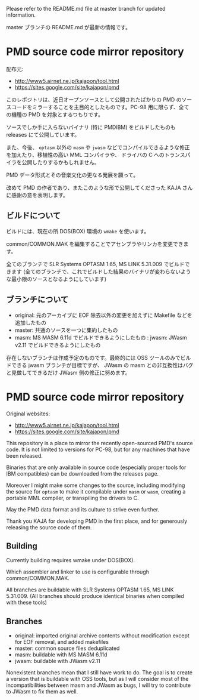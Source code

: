 Please refer to the README.md file at master branch for updated information.

master ブランチの README.md が最新の情報です。

# PMD source code mirror repository

配布元:
* http://www5.airnet.ne.jp/kajapon/tool.html
* https://sites.google.com/site/kajapon/pmd

このレポジトリは、近日オープンソースとして公開されたばかりの PMD のソースコードをミラーすることを主目的としたものです。PC-98 用に限らず、全ての機種の PMD を対象とするつもりです。

ソースでしか手に入らないバイナリ (特に PMDIBM) をビルドしたものも releases にて公開しています。

また、今後、 `optasm` 以外の `masm` や `jwasm` などでコンパイルできるような修正を加えたり、移植性の高い MML コンパイラや、 ドライバの C へのトランスパイラを公開したりするかもしれません。

PMD データ形式とその音楽文化の更なる発展を願って。

改めて PMD の作者であり、またこのような形で公開してくださった KAJA さんに感謝の意を表明します。

## ビルドについて
ビルドには、現在の所 DOS(BOX) 環境の `wmake` を使います。

common/COMMON.MAK を編集することでアセンブラやリンカを変更できます。

全てのブランチで SLR Systems OPTASM 1.65, MS LINK 5.31.009 でビルドできます (全てのブランチで、これでビルドした結果のバイナリが変わらないような最小限のソースとなるようにしています)

## ブランチについて
* original: 元のアーカイブに EOF 除去以外の変更を加えずに Makefile などを追加したもの
* master: 共通のソースを一つに集約したもの
* masm: MS MASM 6.11d でビルドできるようにしたもの
: jwasm: JWasm v2.11 でビルドできるようにしたもの

存在しないブランチは作成予定のものです。最終的には OSS ツールのみでビルドできる jwasm ブランチが目標ですが、 JWasm の masm との非互換性はバグと見做してできるだけ JWasm 側の修正に努めます。

# PMD source code mirror repository

Original websites:
* http://www5.airnet.ne.jp/kajapon/tool.html
* https://sites.google.com/site/kajapon/pmd

This repository is a place to mirror the recently open-sourced PMD's source code. It is not limited to versions for PC-98, but for any machines that have been released.

Binaries that are only available in source code (especially proper tools for IBM compatibles) can be downloaded from the releases page.

Moreover I might make some changes to the source, including modifying the source for `optasm` to make it compilable under `masm` or `wasm`, creating a portable MML compiler, or transpiling the drivers to C.

May the PMD data format and its culture to strive even further.

Thank you KAJA for developing PMD in the first place, and for generously releasing the source code of them.

## Building
Currently building requires wmake under DOS(BOX).

Which assembler and linker to use is configurable through common/COMMON.MAK.

All branches are buildable with SLR Systems OPTASM 1.65, MS LINK 5.31.009. (All branches should produce identical binaries when compiled with these tools)

## Branches
* original: imported original archive contents without modification except for EOF removal, and added makefiles
* master: common source files deduplicated
* masm: buildable with MS MASM 6.11d
* jwasm: buildable with JWasm v2.11

Nonexistent branches mean that I still have work to do. The goal is to create a version that is buildable with OSS tools, but as I will consider most of the incompatibilities between masm and JWasm as bugs, I will try to contribute to JWasm to fix them as well.